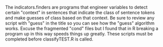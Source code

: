 The indicators.finders are programs that engineer variables to detect certain "context" in sentences that indicate the class of sentence tokens and make guesses of class based on that context.
Be sure to review any script with "guess" in the title so you can see how the "guess" algorithm works. Excuse the fragmented "cond" files but I found that in R breaking a program up in this way speeds things up greatly.
These scripts must be completed before classifyTEST.R is called.

